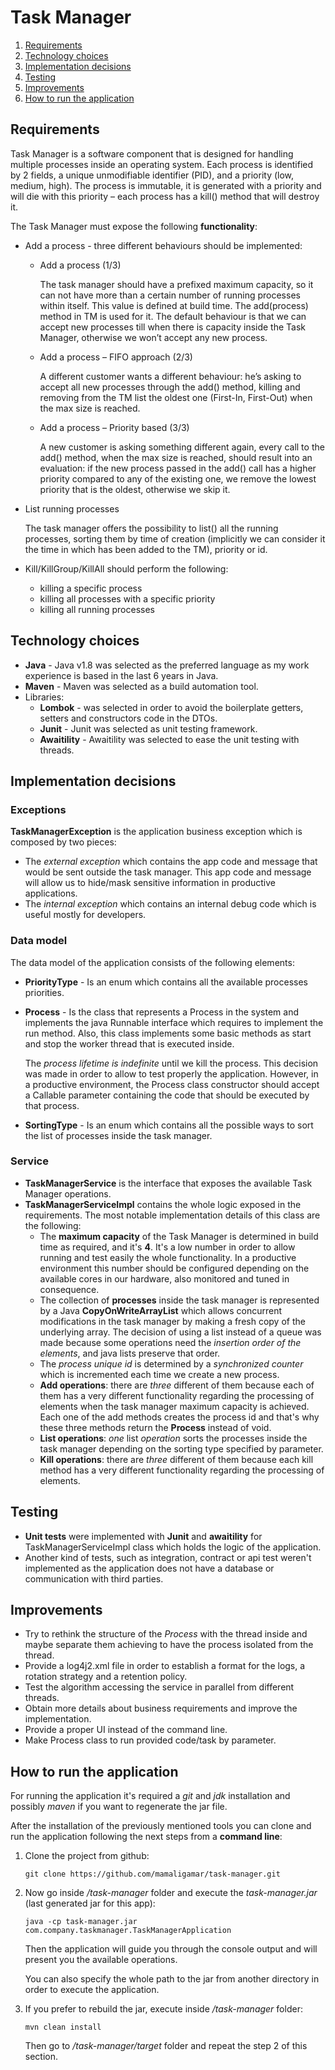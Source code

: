 # Task Manager
1. [Requirements](#requirements)
2. [Technology choices](#technology-choices)
3. [Implementation decisions](#implementation-decisions)
4. [Testing](#testing)
5. [Improvements](#improvements)
6. [How to run the application](#how-to-run-the-application)

## Requirements
Task Manager is a software component that is designed for handling multiple processes inside an operating system. 
Each process is identified by 2 fields, a unique unmodifiable identifier (PID), and a priority (low, medium, high). 
The process is immutable, it is generated with a priority and will die with this priority – each process has a kill() method that will destroy it.

The Task Manager must expose the following **functionality**:
* Add a process - three different behaviours should be implemented:
    * Add a process (1/3) 

        The task manager should have a prefixed maximum capacity, so it can not have more than a certain number of running processes within itself. 
        This value is defined at build time. The add(process) method in TM is used for it. 
        The default behaviour is that we can accept new processes till when there is capacity inside the Task Manager, otherwise we won’t accept any new process.
    * Add a process – FIFO approach (2/3)
      
        A different customer wants a different behaviour: he’s asking to accept all new processes through the add() method, 
        killing and removing from the TM list the oldest one (First-In, First-Out) when the max size is reached.
    * Add a process – Priority based (3/3)
      
        A new customer is asking something different again, every call to the add() method, when the max size is reached, 
        should result into an evaluation: if the new process passed in the add() call has a higher priority compared to any of the existing one, 
        we remove the lowest priority that is the oldest, otherwise we skip it.
      
* List running processes
  
    The task manager offers the possibility to list() all the running processes, sorting them by time of creation (implicitly we can consider it the time in which has been added to the TM), priority or id.

* Kill/KillGroup/KillAll should perform the following:
  * killing a specific process
  * killing all processes with a specific priority
  * killing all running processes
  
## Technology choices
- **Java** - Java v1.8 was selected as the preferred language as my work experience is based in the last 6 years in Java.
- **Maven** - Maven was selected as a build automation tool.
- Libraries:
    - **Lombok** - was selected in order to avoid the boilerplate getters, setters and constructors code in the DTOs.
    - **Junit** - Junit was selected as unit testing framework.
    - **Awaitility** - Awaitility was selected to ease the unit testing with threads.

## Implementation decisions
### Exceptions
**TaskManagerException** is the application business exception which is composed by two pieces:
* The *external exception* which contains the app code and message that would be sent outside the task manager. 
  This app code and message will allow us to hide/mask sensitive information in productive applications.
* The *internal exception* which contains an internal debug code which is useful mostly for developers.

### Data model
The data model of the application consists of the following elements:
- **PriorityType** - Is an enum which contains all the available processes priorities. 
- **Process** - Is the class that represents a Process in the system and implements the java Runnable interface which requires to implement the run method.
  Also, this class implements some basic methods as start and stop the worker thread that is executed inside.
  
  The *process lifetime is indefinite* until we kill the process. This decision was made in order to allow to test properly the application. However, in a 
  productive environment, the Process class constructor should accept a Callable parameter containing the code that should be executed by that process.
- **SortingType** - Is an enum which contains all the possible ways to sort the list of processes inside the task manager.

### Service
- **TaskManagerService** is the interface that exposes the available Task Manager operations.
- **TaskManagerServiceImpl** contains the whole logic exposed in the requirements. The most notable implementation details of this class are the following:
  * The **maximum capacity** of the Task Manager is determined in build time as required, and it's **4**. It's a low number in order to allow running and test easily the whole functionality.
    In a productive environment this number should be configured depending on the available cores in our hardware, also monitored and tuned in consequence.
  * The collection of **processes** inside the task manager is represented by a Java **CopyOnWriteArrayList** which allows concurrent modifications in the task manager by making a fresh copy of the underlying array.
  The decision of using a list instead of a queue was made because some operations need the *insertion order of the elements*, and java lists preserve that order.
  * The *process unique id* is determined by a *synchronized counter* which is incremented each time we create a new process.
  * **Add operations**: there are *three* different of them because each of them has a very different functionality 
    regarding the processing of elements when the task manager maximum capacity is achieved. 
    Each one of the add methods creates the process id and that's why these three methods return the **Process** instead of void.
  * **List operations**: *one* list *operation* sorts the processes inside the task manager depending on the sorting type specified by parameter.
  * **Kill operations**: there are *three* different of them because each kill method has a very different functionality
    regarding the processing of elements.
    
## Testing
- **Unit tests** were implemented with **Junit** and **awaitility** for TaskManagerServiceImpl class which holds the logic of the application.
- Another kind of tests, such as integration, contract or api test weren't implemented as the application does not have a database or communication with third parties.

## Improvements
- Try to rethink the structure of the *Process* with the thread inside and maybe separate them achieving to have the process isolated from the thread.
- Provide a log4j2.xml file in order to establish a format for the logs, a rotation strategy and a retention policy.
- Test the algorithm accessing the service in parallel from different threads.
- Obtain more details about business requirements and improve the implementation.
- Provide a proper UI instead of the command line.
- Make Process class to run provided code/task by parameter.

## How to run the application
For running the application it's required a *git* and *jdk* installation and possibly *maven* if you want to regenerate the jar file.

After the installation of the previously mentioned tools you can clone and run the application following the next steps from a **command line**:
1. Clone the project from github:
    ```
    git clone https://github.com/mamaligamar/task-manager.git
    ```

2. Now go inside */task-manager* folder and execute the *task-manager.jar* (last generated jar for this app):
    ```
    java -cp task-manager.jar com.company.taskmanager.TaskManagerApplication
    ```
   Then the application will guide you through the console output and will present you the available operations.

   You can also specify the whole path to the jar from another directory in order to execute the application.

3. If you prefer to rebuild the jar, execute inside */task-manager* folder:
    ```
    mvn clean install
    ```
   Then go to */task-manager/target* folder and repeat the step 2 of this section.
